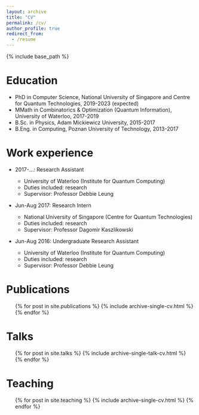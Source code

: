 ```yaml
---
layout: archive
title: "CV"
permalink: /cv/
author_profile: true
redirect_from:
  - /resume
---
```


{% include base_path %}

Education
======
* PhD in Computer Science, National University of Singapore and Centre for Quantum Technologies, 2019-2023 (expected)
* MMath in Combinatorics & Optimization (Quantum Information), University of Waterloo, 2017-2019
* B.Sc. in Physics, Adam Mickiewicz University, 2015-2017
* B.Eng. in Computing, Poznan University of Technology, 2013-2017


Work experience
======
* 2017-...: Research Assistant
  * University of Waterloo (Institute for Quantum Computing)
  * Duties included: research
  * Supervisor: Professor Debbie Leung
  
* Jun-Aug 2017: Research Intern
  * National University of Singapore (Centre for Quantum Technologies)
  * Duties included: research
  * Supervisor: Professor Dagomir Kaszlikowski
  
* Jun-Aug 2016: Undergraduate Research Assistant
  * University of Waterloo (Institute for Quantum Computing)
  * Duties included: research
  * Supervisor: Professor Debbie Leung

Publications
======
  <ul>{% for post in site.publications %}
    {% include archive-single-cv.html %}
  {% endfor %}</ul>
  
Talks
======
  <ul>{% for post in site.talks %}
    {% include archive-single-talk-cv.html %}
  {% endfor %}</ul>
  
Teaching
======
  <ul>{% for post in site.teaching %}
    {% include archive-single-cv.html %}
  {% endfor %}</ul>
